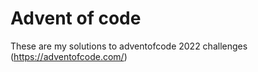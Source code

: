 # Advent of code

These are my solutions to adventofcode 2022 challenges (https://adventofcode.com/)
